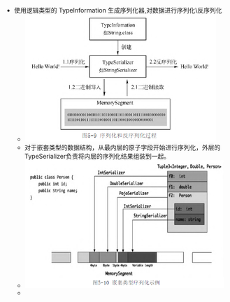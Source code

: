 - 使用逻辑类型的 TypeInformation 生成序列化器,对数据进行序列化\反序列化
	- ![image.png](../assets/image_1659346937937_0.png)
	- 对于嵌套类型的数据结构，从最内层的原子字段开始进行序列化，外层的TypeSerializer负责将内层的序列化结果组装到一起。
	- ![image.png](../assets/image_1659346999782_0.png)
	-